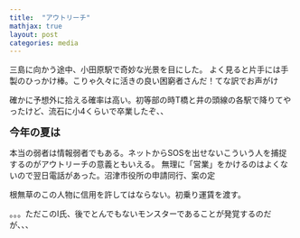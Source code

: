 ```yaml
---
title:  "アウトリーチ"
mathjax: true
layout: post
categories: media
---
```

三島に向かう途中、小田原駅で奇妙な光景を目にした。
よく見ると片手には手製のひっかけ棒。こりゃ久々に活きの良い困窮者さんだ！てな訳でお声がけ

確かに予想外に拾える確率は高い。初等部の時T橋と井の頭線の各駅で降りてやったけど、流石に小4くらいで卒業したぞ、、


<span style="font-size:large;"><strong>今年の夏は</strong></span>

本当の弱者は情報弱者でもある。ネットからSOSを出せないこういう人を捕捉するのがアウトリーチの意義ともいえる。
無理に「営業」をかけるのはよくないので翌日電話があった。沼津市役所の申請同行、案の定

根無草のこの人物に信用を許してはならない。初乗り運賃を渡す。

。。。ただこのI氏、後でとんでもないモンスターであることが発覚するのだが、、、
